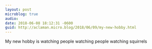 ```yaml
---
layout: post
microblog: true
audio: 
date: 2018-06-08 18:12:31 -0600
guid: http://aclaman.micro.blog/2018/06/09/my-new-hobby.html
---
```

My new hobby is watching people watching people watching squirrels
